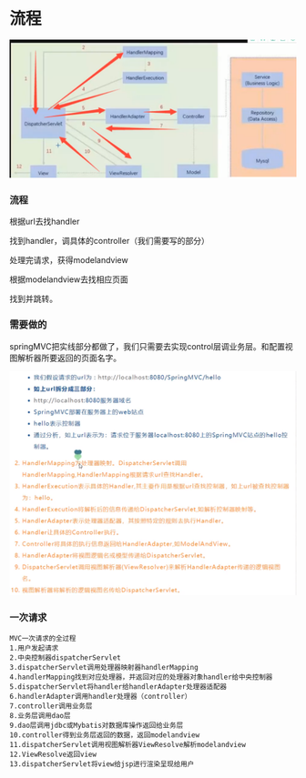 # 流程

![](../.gitbook/assets/image%20%28110%29.png)

### 流程

根据url去找handler

找到handler，调具体的controller（我们需要写的部分）

处理完请求，获得modelandview

根据modelandview去找相应页面

找到并跳转。

### 需要做的

springMVC把实线部分都做了，我们只需要去实现control层调业务层。和配置视图解析器所要返回的页面名字。

![](../.gitbook/assets/image%20%28118%29.png)

### 一次请求

```text
MVC一次请求的全过程
1.用户发起请求
2.中央控制器dispatcherServlet
3.dispatcherServlet调用处理器映射器handlerMapping
4.handlerMapping找到对应处理器，并返回对应的处理器对象handler给中央控制器
5.dispatcherServlet将handler给handlerAdapter处理器适配器
6.handlerAdapter调用handler处理器（controller）
7.controller调用业务层
8.业务层调用dao层
9.dao层调用jdbc或Mybatis对数据库操作返回给业务层
10.controller得到业务层返回的数据，返回modelandview
11.dispatcherServlet调用视图解析器ViewResolve解析modelandview
12.ViewResolve返回view
13.dispatcherServlet将view给jsp进行渲染呈现给用户
```

